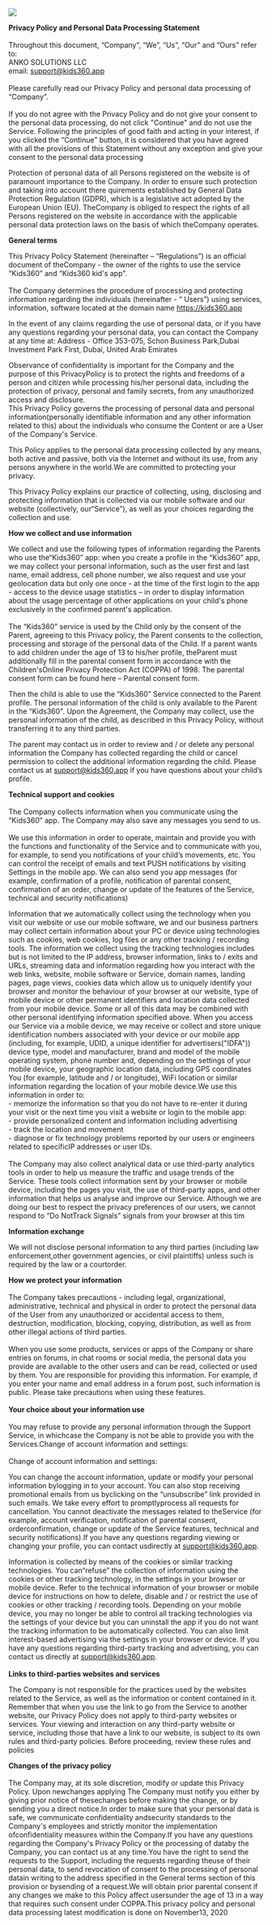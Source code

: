 [![](https://static.tildacdn.one/tild3366-6136-4063-b862-626566303530/Kids_full_logo_2.png)](https://kids360.app/)

**Privacy Policy and Personal Data Processing Statement**  
‍  
Throughout this document, “Company”, “We”, “Us”, “Our” and “Ours” refer to:  
ANKO SOLUTIONS LLC  
email: support@kids360.app  
‍  
Please carefully read our Privacy Policy and personal data processing of “Company”.  
‍  
If you do not agree with the Privacy Policy and do not give your consent to the personal data processing, do not click "Continue" and do not use the Service. Following the principles of good faith and acting in your interest, if you clicked the “Continue” button, it is considered that you have agreed with all the provisions of this Statement without any exception and give your consent to the personal data processing  
  
Protection of personal data of all Persons registered on the website is of paramount importance to the Company. In order to ensure such protection and taking into account there quirements established by General Data Protection Regulation (GDPR), which is a legislative act adopted by the European Union (EU). TheCompany is obliged to respect the rights of all Persons registered on the website in accordance with the applicable personal data protection laws on the basis of which theCompany operates.  
  
**General terms**  
  
This Privacy Policy Statement (hereinafter – “Regulations”) is an official document of theCompany - the owner of the rights to use the service “Kids360” and “Kids360 kid's app".  
‍  
The Company determines the procedure of processing and protecting information regarding the individuals (hereinafter - “ Users”) using services, information, software located at the domain name https://kids360.app  
  
In the event of any claims regarding the use of personal data, or if you have any questions regarding your personal data, you can contact the Company at any time at: Address - Office 353-075, Schon Business Park,Dubai Investment Park First, Dubai, United Arab Emirates  
  
Observance of confidentiality is important for the Company and the purpose of this PrivacyPolicy is to protect the rights and freedoms of a person and citizen while processing his/her personal data, including the protection of privacy, personal and family secrets, from any unauthorized access and disclosure.  
This Privacy Policy governs the processing of personal data and personal information(personally identifiable information and any other information related to this) about the individuals who consume the Content or are a User of the Company's Service.  
  
This Policy applies to the personal data processing collected by any means, both active and passive, both via the Internet and without its use, from any persons anywhere in the world.We are committed to protecting your privacy.  
  
This Privacy Policy explains our practice of collecting, using, disclosing and protecting information that is collected via our mobile software and our website (collectively, our“Service”), as well as your choices regarding the collection and use.  
  
**How we collect and use information**  
  
We collect and use the following types of information regarding the Parents who use the“Kids360” app: when you create a profile in the “Kids360” app, we may collect your personal information, such as the user first and last name, email address, cell phone number, we also request and use your geolocation data but only one once - at the time of the first login to the app  
\- access to the device usage statistics – in order to display information about the usage percentage of other applications on your child's phone exclusively in the confirmed parent's application.  
‍  
The “Kids360” service is used by the Child only by the consent of the Parent, agreeing to this Privacy policy, the Parent consents to the collection, processing and storage of the personal data of the Child. If a parent wants to add children under the age of 13 to his/her profile, theParent must additionally fill in the parental consent form in accordance with the Children'sOnline Privacy Protection Act (COPPA) of 1998. The parental consent form can be found here – Parental consent form.  
  
Then the child is able to use the “Kids360” Service connected to the Parent profile. The personal information of the child is only available to the Parent in the “Kids360". Upon the Agreement, the Company may collect, use the personal information of the child, as described in this Privacy Policy, without transferring it to any third parties.  
  
The parent may contact us in order to review and / or delete any personal information the Company has collected regarding the child or cancel permission to collect the additional information regarding the child. Please contact us at support@kids360.app if you have questions about your child’s profile.  
  
**Technical support and cookies**  
‍  
‍The Company collects information when you communicate using the “Kids360” app. The Company may also save any messages you send to us.  
‍  
We use this information in order to operate, maintain and provide you with the functions and functionality of the Service and to communicate with you, for example, to send you notifications of your child’s movements, etc. You can control the receipt of emails and text PUSH notifications by visiting Settings in the mobile app. We can also send you app messages (for example, confirmation of a profile, notification of parental consent, confirmation of an order, change or update of the features of the Service, technical and security notifications)  
  
Information that we automatically collect using the technology when you visit our website or use our mobile software, we and our business partners may collect certain information about your PC or device using technologies such as cookies, web cookies, log files or any other tracking / recording tools. The information we collect using the tracking technologies includes but is not limited to the IP address, browser information, links to / exits and URLs, streaming data and information regarding how you interact with the web links, website, mobile software or Service, domain names, landing pages, page views, cookies data which allow us to uniquely identify your browser and monitor the behaviour of your browser at our website, type of mobile device or other permanent identifiers and location data collected from your mobile device. Some or all of this data may be combined with other personal identifying information specified above. When you access our Service via a mobile device, we may receive or collect and store unique identification numbers associated with your device or our mobile app (including, for example, UDID, a unique identifier for advertisers("IDFA")) device type, model and manufacturer, brand and model of the mobile operating system, phone number and, depending on the settings of your mobile device, your geographic location data, including GPS coordinates You (for example, latitude and / or longitude), WiFi location or similar information regarding the location of your mobile device.We use this information in order to:  
\- memorize the information so that you do not have to re-enter it during your visit or the next time you visit a website or login to the mobile app:  
\- provide personalized content and information including advertising  
\- track the location and movement  
\- diagnose or fix technology problems reported by our users or engineers related to specificIP addresses or user IDs.  
‍  
The Company may also collect analytical data or use third-party analytics tools in order to help us measure the traffic and usage trends of the Service. These tools collect information sent by your browser or mobile device, including the pages you visit, the use of third-party apps, and other information that helps us analyse and improve our Service. Although we are doing our best to respect the privacy preferences of our users, we cannot respond to “Do NotTrack Signals” signals from your browser at this tim  
  
**Information exchange**  
  
We will not disclose personal information to any third parties (including law enforcement,other government agencies, or civil plaintiffs) unless such is required by the law or a courtorder.  
  
**How we protect your information**  
‍  
The Company takes precautions - including legal, organizational, administrative, technical and physical in order to protect the personal data of the User from any unauthorized or accidental access to them, destruction, modification, blocking, copying, distribution, as well as from other illegal actions of third parties.  
‍  
When you use some products, services or apps of the Company or share entries on forums, in chat rooms or social media, the personal data you provide are available to the other users and can be read, collected or used by them. You are responsible for providing this information. For example, if you enter your name and email address in a forum post, such information is public. Please take precautions when using these features.  
‍  
**Your choice about your information use**  
‍  
You may refuse to provide any personal information through the Support Service, in whichcase the Company is not be able to provide you with the Services.Change of account information and settings:  
‍  
Change of account information and settings:  
  
You can change the account information, update or modify your personal information bylogging in to your account. You can also stop receiving promotional emails from us byclicking on the “unsubscribe” link provided in such emails. We take every effort to promptlyprocess all requests for cancellation. You cannot deactivate the messages related to theService (for example, account verification, notification of parental consent, orderconfirmation, change or update of the Service features, technical and security notifications).If you have any questions regarding viewing or changing your profile, you can contact usdirectly at support@kids360.app.  
  
Information is collected by means of the cookies or similar tracking technologies. You can“refuse” the collection of information using the cookies or other tracking technology, in the settings in your browser or mobile device. Refer to the technical information of your browser or mobile device for instructions on how to delete, disable and / or restrict the use of cookies or other tracking / recording tools. Depending on your mobile device, you may no longer be able to control all tracking technologies via the settings of your device but you can uninstall the app if you do not want the tracking information to be automatically collected. You can also limit interest-based advertising via the settings in your browser or device. If you have any questions regarding third-party tracking and advertising, you can contact us directly at support@kids360.app.  
‍  
**Links to third-parties websites and services**  
  
The Company is not responsible for the practices used by the websites related to the Service, as well as the information or content contained in it. Remember that when you use the link to go from the Service to another website, our Privacy Policy does not apply to third-party websites or services. Your viewing and interaction on any third-party website or service, including those that have a link to our website, is subject to its own rules and third-party policies. Before proceeding, review these rules and policies  
  
**Changes of the privacy policy**  
‍  
The Company may, at its sole discretion, modify or update this Privacy Policy. Upon newchanges applying The Company must notify you either by giving prior notice of thesechanges before making the change, or by sending you a direct notice.In order to make sure that your personal data is safe, we communicate confidentiality andsecurity standards to the Company's employees and strictly monitor the implementation ofconfidentiality measures within the Company.If you have any questions regarding the Company's Privacy Policy or the processing of databy the Company, you can contact us at any time.You have the right to send the requests to the Support, including the requests regarding theuse of their personal data, to send revocation of consent to the processing of personal datain writing to the address specified in the General terms section of this provision or bysending of a request.We will obtain prior parental consent if any changes we make to this Policy affect usersunder the age of 13 in a way that requires such consent under COPPA.This privacy policy and personal data processing latest modification is done on November13, 2020